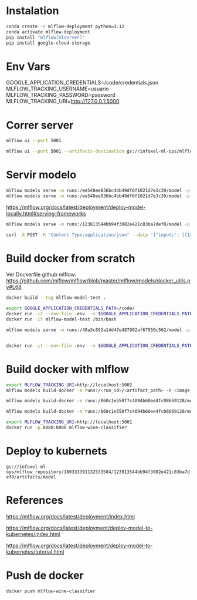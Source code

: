 
# Instalation
```bash
conda create -n mlflow-deployment python=3.12
conda activate mlflow-deployment
pip install "mlflow[mlserver]"
pip install google-cloud-storage
```

# Env Vars
GOOGLE_APPLICATION_CREDENTIALS=/code/credentials.json
MLFLOW_TRACKING_USERNAME=usuario
MLFLOW_TRACKING_PASSWORD=password
MLFLOW_TRACKING_URI=http://127.0.0.1:5000


# Correr server
```bash
mlflow ui --port 5001

mlflow ui --port 5001 --artifacts-destination gs://infoxel-ml-ops/mlflow_repository
```

# Servir modelo
```bash
mlflow models serve -m runs:/ee548ee836bc4bb49df6f1021d7e3c39/model -p 1234 --enable-mlserver --no-conda
mlflow models serve -m runs:/ee548ee836bc4bb49df6f1021d7e3c39/model -p 1234 --env-manager conda
```


https://mlflow.org/docs/latest/deployment/deploy-model-locally.html#serving-frameworks

```bash
mlflow models serve -m runs:/123813544bb94f3082e421c83ba7def8/model -p 1234 --no-conda
```



 ```bash
 curl -X POST -H "Content-Type:application/json" --data '{"inputs": [[14.23, 1.71, 2.43, 15.6, 127.0, 2.8, 3.06, 0.28, 2.29, 5.64, 1.04, 3.92, 1065.0]]}' http://127.0.0.1:1234/invocations
 ```

# Build docker from scratch
Ver Dockerfile
github mlflow: https://github.com/mlflow/mlflow/blob/master/mlflow/models/docker_utils.py#L68

```bash
docker build --tag mlflow-model-test .

export GOOGLE_APPLICATION_CREDENTIALS_PATH=/code/
docker run -it --env-file .env  -v $GOOGLE_APPLICATION_CREDENTIALS_PATH:/home/code/ -p 1234:1234 mlflow-model-test /bin/bash 
docker run -it mlflow-model-test /bin/bash 

mlflow models serve -m runs:/40a3c892a14d47e487982af67950c562/model -p 1234 -h 0.0.0.0 --enable-mlserver --env-manager local


docker run -it --env-file .env  -v $GOOGLE_APPLICATION_CREDENTIALS_PATH:/home/code/ -p 1234:1234 mlflow-model-test /bin/bash -c 'mlflow models serve -m runs:/40a3c892a14d47e487982af67950c562/model -p 1234 -h 0.0.0.0 --enable-mlserver --env-manager local'
```


# Build docker with mlflow
```bash
export MLFLOW_TRACKING_URI=http://localhost:5002
mlflow models build-docker -m runs:/<run_id>/<artifact_path> -n <image_name> --enable-mlserver

mlflow models build-docker -m runs:/860c1e550f7c4094b60ee4fc08669128/model -n mlflow-wine-classifier --enable-mlserver

mlflow models build-docker -m runs:/860c1e550f7c4094b60ee4fc08669128/model -n jganzabal/mlflow-wine-classifier --enable-mlserver
```

```bash
export MLFLOW_TRACKING_URI=http://localhost:5001
docker run -p 8080:8080 mlflow-wine-classifier 
```

 # Deploy to kubernets
 `gs://infoxel-ml-ops/mlflow_repository/180333391132533584/123813544bb94f3082e421c83ba7def8/artifacts/model`


# References
https://mlflow.org/docs/latest/deployment/index.html

https://mlflow.org/docs/latest/deployment/deploy-model-to-kubernetes/index.html

https://mlflow.org/docs/latest/deployment/deploy-model-to-kubernetes/tutorial.html


# Push de docker

```bash
docker push mlflow-wine-classifier
```
